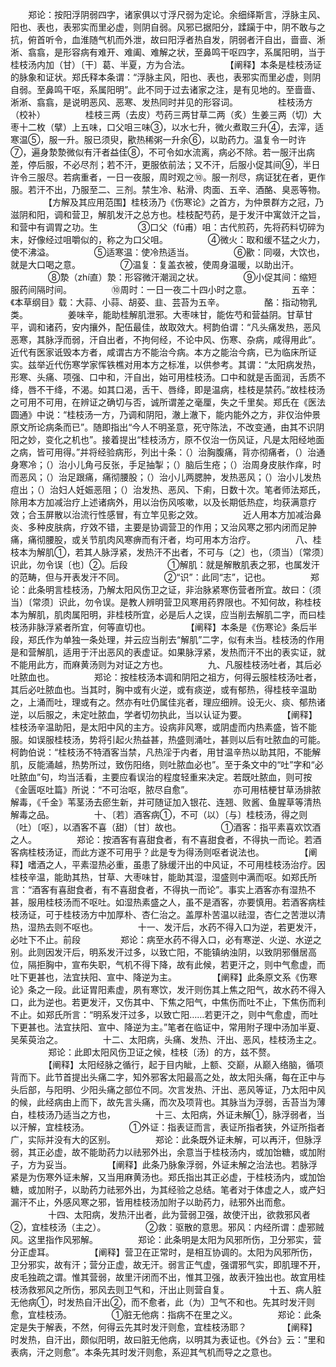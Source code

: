 <!-- { "loadSidebar": true } -->
　　郑论：按阳浮阴弱四字，诸家俱以寸浮尺弱为定论。余细绎斯言，浮脉主风、阳也、表也，表邪实而里必虚，则阴自弱。风邪已据阳分，蹂躏于中，阴不敢与之抗，俯首听令，血淮随气机而外泄，故曰阳浮者热自发，阴弱者汗自出，啬啬、淅淅、翕翕，是形容病有难开、难阖、难解之状，至鼻鸣干呕四字，系属阳明，当于桂枝汤内加（甘）〔干〕葛、半夏，方为合法。
　　
　　【阐释】本条是桂枝汤证的脉象和证状。郑氏释本条谓：“浮脉主风，阳也、表也，表邪实而里必虚，则阴自弱。至鼻鸣干呕，系属阳明”。此不同于过去诸家之注，是有见地的。至啬啬、淅淅、翕翕，是说明恶风、恶寒、发热同时并见的形容词。
　　
　　桂枝汤方（校补）
　　
　　桂枝三两（去皮）芍药三两甘草二两（炙）生姜三两（切）大枣十二枚（擘）上五味，口父咀三味③，以水七升，微火煮取三升④，去滓，适寒温⑤，服一升。服已须臾，歠热稀粥一升余⑥，以助药力。温复令一时许⑦，遍身漐漐微似有汗者益佳⑧，不可令如水流离，病必不除。若一服汗出病差，停后服，不必尽剂；若不汗，更服依前法；又不汗，后服小促其间⑨，半日许令三服尽。若病重者，一日一夜服，周时观之⑩。服一剂尽，病证犹在者，更作服。若汗不出，乃服至二、三剂。禁生冷、粘滑、肉面、五辛、酒酪、臭恶等物。
　　
　　【方解及其应用范围】桂枝汤乃《伤寒论》之首方，为仲景群方之冠，乃滋阴和阳，调和营卫，解肌发汗之总方也。桂枝配芍药，是于发汗中寓敛汗之旨，和营中有调胃之功。生
　　
　　③口父（fǔ甫）咀：古代煎药，先将药料切碎为末，好像经过咀嚼似的，称之为口父咀。
　　
　　④微火：取和缓不猛之火力，使不沸溢。
　　
　　⑤适寒温：使冷热适当。
　　
　　⑥歠：同啜，大饮也，就是大口喝之意。
　　
　　⑦温复：复盖衣被，使周身温暖，以助出汗。
　　
　　⑧漐（zhí直）漐：形容微汗潮润之状。
　　
　　⑨小促其间：缩短服药间隔时间。
　　
　　⑩周时：一日一夜二十四小时之意。
　　
　　五辛：《本草纲目》载：大蒜、小蒜、胡荽、韭、芸苔为五辛。
　　
　　酪：指动物乳类。
　　
　　姜味辛，能助桂解肌泄邪。大枣味甘，能佐芍和营益阴。甘草甘平，调和诸药，安内攘外，配伍最佳，故取效大。柯韵伯谓：“凡头痛发热，恶风恶寒，其脉浮而弱，汗自出者，不拘何经，不论中风、伤寒、杂病，咸得用此”。近代有医家诋毁本方者，咸谓古方不能治今病。本方之能治今病，已为临床所证实。兹举近代伤寒学家恽铁樵对用本方之标准，以供参考。其谓：“太阳病发热，形寒、头痛、项强、口中和，汗自出，始可用桂枝汤。口中和就是舌面润，舌质不绛，唇不干绛，不渴。如其口渴，舌干、唇绛，即是温病，桂枝是禁药。”故桂枝汤之可用不可用，在辨证之确切与否，诚所谓差之毫厘，失之千里矣。郑氏在《医法圆通》中说：“桂枝汤一方，乃调和阴阳，澈上澈下，能内能外之方，非仅治仲景原文所论病条而已”。随即指出“今人不明圣意，死守陈法，不改变通，由其不识阴阳之妙，变化之机也”。接着提出“桂枝汤方，原不仅治一伤风证，凡是太阳经地面之病，皆可用得。”并将经验病形，列出十条：（）治胸腹痛，背亦彻痛者，（）治通身寒冷；（）治小儿角弓反张，手足抽掣；（）脑后生疮；（）治周身皮肤作痒，时而恶风；（）治足跟痛，痛彻腰股；（）治小儿两腮肿，发热恶风；（）治小儿发热痘出；（）治妇人妊娠恶阻；（）治发热、恶风、下痢，日数十次。笔者师法郑氏，除用本方加减治疗上述诸病外，用以治伤风咳嗽，以及长期低热症，均获满意疗效；合玉屏散以治流行性感冒，有立竿见影之效。
　　
　　近人用本方加减治鼻炎、多种皮肤病，疗效不错，主要是协调营卫的作用；又治风寒之邪内闭而足肿痛，痛彻腰股，或关节肌肉风寒痹而有汗者，均可用本方治疗。
　　
　　八、桂枝本为解肌①，若其人脉浮紧，发热汗不出者，不可与〔之〕也，（须当）〔常须〕识此，勿令误〔也〕②。后段
　　
　　①解肌：就是解散肌表之邪，也属发汗的范畴，但与开表发汗不同。
　　
　　②“识”：此同“志”，记也。
　　
　　郑论：此条明言桂枝汤，乃解太阳风伤卫之证，非治脉紧寒伤营者所宜。故曰：（须当）〔常须〕识此，勿令误。是教人辨明营卫风寒用药界限也。不知何故，称桂枝本为解肌，肌肉属阳明，非桂枝所宜，必是后人之误，应当削去解肌二字，而曰桂枝汤非脉浮紧者所宜，何等直切也。
　　
　　【阐释】本条是《伤寒论》条后半段，郑氏作为单独一条处理，并云应当削去“解肌”二字，似有未当。桂枝汤的作用是和营解肌，适用于汗出恶风的表虚证。如果脉浮紧，发热而汗不出的表实证，就不能用此方，而麻黄汤则为对证之方也。
　　
　　九、凡服桂枝汤吐者，其后必吐脓血也。
　　
　　郑论：按桂枝汤本调和阴阳之祖方，何得云服桂枝汤吐者，其后必吐脓血也。当其时，胸中或有火逆，或有痰逆，或有郁热，得桂枝辛温助之，上涌而吐，理或有之。然亦有吐仍属佳兆者，理应细辨。设无火、痰、郁热诸逆，以后服之，未定吐脓血，学者切勿执此，当以认证为要。
　　
　　【阐释】桂枝汤辛温助阳，是太阳中风的主方。设病非风寒，或阴虚而内热素盛，皆不能服。如误服桂枝汤，势将引起火热益甚，热盛则涌吐，甚则以后有吐脓血的可能。柯韵伯说：“桂枝汤不特酒客当禁，凡热淫于内者，用甘温辛热以助其阳，不能解肌，反能涌越，热势所过，致伤阳络，则吐脓血必也”。至于条文中的“吐”字和“必吐脓血”句，均当活看，主要应看误治的程度轻重来决定。若既吐脓血，则可按《金匮呕吐篇》所说：“不可治呕，脓尽自愈”。
　　
　　亦可用桔梗甘草汤排脓解毒，《千金》苇茎汤去瘀生新，并可随证加入银花、连翘、败酱、鱼腥草等清热解毒之品。
　　
　　十、〔若〕酒客病①，不可（以）〔与〕桂枝汤，得之则（吐）〔呕〕，以酒客不喜（甜）〔甘〕故也。
　　
　　①酒客：指平素喜欢饮酒之人。
　　
　　郑论：按酒客有喜甜食者，有不喜甜食者，不得执一而论。若酒客病桂枝汤证，而此方遂不可用乎？此是专为得汤则呕者说法也。
　　
　　【阐释】嗜酒之人，平素湿热必重，虽患了脉缓汗出的中风证，不可用桂枝汤治疗。因桂枝辛温，能助其热，甘草、大枣味甘，能助其湿，湿盛则中满而呕。如郑氏所言：“酒客有喜甜食者，有不喜甜食者，不得执一而论”。事实上酒客亦有湿热不甚，服用桂枝汤而不呕吐。如湿热素盛之人，虽不是酒客，亦要慎用。若酒客病桂枝汤证，可于桂枝汤方中加厚朴、杏仁治之。盖厚朴苦温以祛湿，杏仁之苦泄以清热，湿热去则不呕也。
　　
　　十一、发汗后，水药不得入口为逆，若更发汗，必吐下不止。前段
　　
　　郑论：病至水药不得入口，必有寒逆、火逆、水逆之别。此则因发汗后，明系发汗过多，以致亡阳，不能镇纳浊阴，以致阴邪僭居高位，隔拒胸中，宣布失职，气机不得下降，故有此候，若更汗之，则中气愈虚，而吐下更甚也，法宜扶阳、宣中、降逆为主。
　　
　　【阐释】此条原文系《伤寒论》条之一段。此证胃阳素虚，夙有寒饮，发汗则伤其上焦之阳气，故水药不得入口，此为逆也。若更发汗，又伤其中、下焦之阳气，中焦伤而吐不止，下焦伤而利不止。如郑氏所言：“明系发汗过多，以致亡阳……若更汗之，则中气愈虚，而吐下更甚也。法宜扶阳、宣中、降逆为主。”笔者在临证中，常用附子理中汤加半夏、吴茱萸治之。
　　
　　十二、太阳病，头痛、发热、汗出、恶风，桂枝汤主之。
　　
　　郑论：此即太阳风伤卫证之候，桂枝〔汤〕的方，兹不赘。
　　
　　【阐释】太阳经脉之循行，起于目内眦，上额、交巅，从巅入络脑，循项背而下。此节首提出头痛二字，知外邪客太阳最高之处，故太阳头痛，每在正中与头后部，与阳明、少阳头痛之部位不同。次言发热、汗出、恶风等证，乃太阳中风的候，此经病由上而下，故先言头痛，而次及项背也。其脉当为浮弱，舌苔当为薄白，桂枝汤乃适当之方也，
　　
　　十三、太阳病，外证未解①，脉浮弱者，当以汗解，宜桂枝汤。
　　
　　①外证：指表证而言，表证所指者狭，外证所指者广，实际并没有大的区别。
　　
　　郑论：此条既外证未解，可以再汗，但脉浮弱，其正必虚，故不能助药力以祛邪外出，余意当于桂枝汤内，或加饴糖，或加附子，方为妥当。
　　
　　【阐释】此条乃脉象浮弱，外证未解之治法也。若脉浮紧是为伤寒外证未解，又当用麻黄汤也。郑氏指出其正必虚，于桂枝汤内，或加饴糖，或加附子，以助药力祛邪外出，为其经验之总结。笔者对于体虚之人，或产妇漏汗不止，外感风寒之邪，皆用桂枝汤加附子以助药力，祛邪外出而愈。
　　
　　十四、太阳病，发热汗出者，此为营弱卫强，故使汗出，欲救邪风者②，宜桂枝汤（主之）。
　　
　　②救：驱散的意思。邪风：内经所谓：虚邪贼风。这里指作风邪解。
　　
　　郑论：此条明是太阳为风邪所伤，卫分邪实，营分正虚耳。
　　
　　【阐释】营卫在正常时，是相互协调的。太阳为风邪所伤，卫分邪实，故有汗；营分正虚，故无汗。弱言正气虚，强谓邪气实，即肌理不开，皮毛独疏之谓。惟其营弱，故里汗闭而不出，惟其卫强，故表汗独出也。故宜用桂枝汤救邪风之所伤，邪风去则卫气和，汗出止则营自复。
　　
　　十五、病人脏无他病①，时发热自汗出②，而不愈者，此（为）卫气不和也。先其时发汗则愈，宜桂枝汤。
　　
　　①脏无他病：指病不在里之义。
　　
　　郑论：此条定是失于解表，不然，何得云先其时发汗则愈，宜桂枝汤耶？
　　
　　【阐释】时发热，自汗出，颇似阳明，故曰脏无他病，以明其为表证也。《外台》云：“里和表病，汗之则愈”。本条先其时发汗则愈，系迎其气机而导之之意也。
　　
